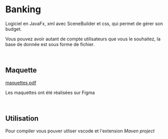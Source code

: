 # Banking
<p>Logiciel en JavaFx, xml avec SceneBuilder et css, qui permet de gérer son budget. </p>
<p>Vous pouvez avoir autant de compte utilisateurs que vous le souhaitez, la base de donnée est sous forme de fichier.</p>
</br>

## Maquette
<a href="Maquette\ Banking.pdf">maquettes.pdf</a>
<p>Les maquettes ont été réalisées sur Figma</p>
<br/>

## Utilisation
<p>Pour compiler vous pouver utliser vscode et l'extension <em>Maven project</em></p>
